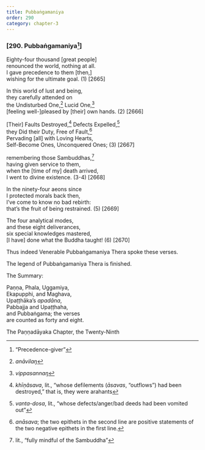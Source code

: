 ```yaml
---
title: Pubbaṅgamaniya
order: 290
category: chapter-3
---
```


### \[290. Pubbaṅgamaniya[^1]\]

Eighty-four thousand \[great people\]  
renounced the world, nothing at all.  
I gave precedence to them \[then,\]  
wishing for the ultimate goal. (1) \[2665\]

In this world of lust and being,  
they carefully attended on  
the Undisturbed One,[^2] Lucid One,[^3]  
\[feeling well-\]pleased by \[their\] own hands. (2) \[2666\]

\[Their\] Faults Destroyed,[^4] Defects Expelled,[^5]  
they Did their Duty, Free of Fault,[^6]  
Pervading \[all\] with Loving Hearts,  
Self-Become Ones, Unconquered Ones; (3) \[2667\]

remembering those Sambuddhas,[^7]  
having given service to them,  
when the \[time of my\] death arrived,  
I went to divine existence. (3-4) \[2668\]

In the ninety-four aeons since  
I protected morals back then,  
I’ve come to know no bad rebirth:  
that’s the fruit of being restrained. (5) \[2669\]

The four analytical modes,  
and these eight deliverances,  
six special knowledges mastered,  
\[I have\] done what the Buddha taught! (6) \[2670\]

Thus indeed Venerable Pubbaṅgamaniya Thera spoke these verses.

The legend of Pubbaṅgamaniya Thera is finished.

The Summary:

Paṇṇa, Phala, Uggamiya,  
Ekapupphi, and Maghava,  
Upaṭṭhāka’s *apadāna*,  
Pabbajja and Upaṭṭhaha,  
and Pubbaṅgama; the verses  
are counted as forty and eight.

The Paṇṇadāyaka Chapter, the Twenty-Ninth

[^1]: “Precedence-giver”

[^2]: *anāvilaŋ*

[^3]: *vippasannaŋ*

[^4]: *khīṇâsava*, lit., “whose defilements (*āsavas*, “outflows”) had been destroyed,” that is, they were arahants

[^5]: *vanta-dosa*, lit., “whose defects/anger/bad deeds had been vomited out”

[^6]: *anāsava*; the two epithets in the second line are positive statements of the two negative epithets in the first line.

[^7]: lit., “fully mindful of the Sambuddha”
